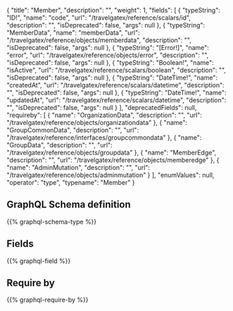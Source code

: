 {
  "title": "Member",
  "description": "",
  "weight": 1,
  "fields": [
    {
      "typeString": "ID!",
      "name": "code",
      "url": "/travelgatex/reference/scalars/id",
      "description": "",
      "isDeprecated": false,
      "args": null
    },
    {
      "typeString": "MemberData",
      "name": "memberData",
      "url": "/travelgatex/reference/objects/memberdata",
      "description": "",
      "isDeprecated": false,
      "args": null
    },
    {
      "typeString": "[Error!]",
      "name": "error",
      "url": "/travelgatex/reference/objects/error",
      "description": "",
      "isDeprecated": false,
      "args": null
    },
    {
      "typeString": "Boolean!",
      "name": "isActive",
      "url": "/travelgatex/reference/scalars/boolean",
      "description": "",
      "isDeprecated": false,
      "args": null
    },
    {
      "typeString": "DateTime!",
      "name": "createdAt",
      "url": "/travelgatex/reference/scalars/datetime",
      "description": "",
      "isDeprecated": false,
      "args": null
    },
    {
      "typeString": "DateTime!",
      "name": "updatedAt",
      "url": "/travelgatex/reference/scalars/datetime",
      "description": "",
      "isDeprecated": false,
      "args": null
    }
  ],
  "deprecatedFields": null,
  "requireby": [
    {
      "name": "OrganizationData",
      "description": "",
      "url": "/travelgatex/reference/objects/organizationdata"
    },
    {
      "name": "GroupCommonData",
      "description": "",
      "url": "/travelgatex/reference/interfaces/groupcommondata"
    },
    {
      "name": "GroupData",
      "description": "",
      "url": "/travelgatex/reference/objects/groupdata"
    },
    {
      "name": "MemberEdge",
      "description": "",
      "url": "/travelgatex/reference/objects/memberedge"
    },
    {
      "name": "AdminMutation",
      "description": "",
      "url": "/travelgatex/reference/objects/adminmutation"
    }
  ],
  "enumValues": null,
  "operator": "type",
  "typename": "Member"
}
## GraphQL Schema definition

{{% graphql-schema-type %}}

## Fields

{{% graphql-field %}}

## Require by

{{% graphql-require-by %}}
